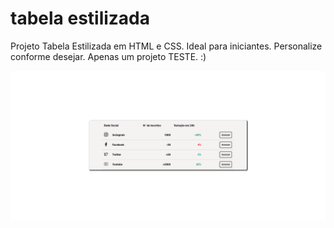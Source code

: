 # tabela estilizada
Projeto Tabela Estilizada em HTML e CSS. Ideal para iniciantes. Personalize conforme desejar. Apenas um projeto TESTE. :)

<img src="https://github.com/najuliaaa/tabelaestilizada/blob/302192499012b51830a402d2213567568caa9c70/Captura%20de%20tela%202023-08-29%20203633.png">
